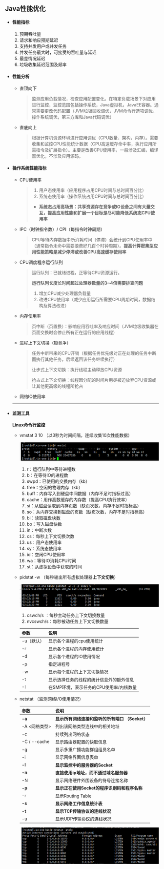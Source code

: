 ## Java性能优化

- #### 性能指标

  1. 预期吞吐量
  2. 请求和响应预期延迟
  3. 支持并发用户或并发任务
  4. 并发任务最大时，可接受的吞吐量与延迟
  5. 最差情况延迟
  6. 垃圾收集延迟范围及频率

- #### **性能分析**

  - 直顶向下

    > 监测应用负载情况，检查应用配置变化。在特定负载场景下对应用进行监控，监控范围包括操作系统，Java虚拟机，JavaEE容器。通常需要更改代码配置（JVM垃圾回收调优，JVM命令行选项调优，操作系统调优，第三方库和Java代码调优）
  
  - 直底向上
  
    > 根据计算机资源环境进行应用调优（CPU数量，架构，内存）。需要收集和监控CPU性能统计数据（CPU高速缓存命中率，执行应用所需指令及扩展指令）。主要是改善CPU使用率，一般涉及汇编，编译器优化。不涉及应用源码。
  
- #### **操作系统性能指标**

  - CPU使用率

    > 1. 用户态使用率（应用程序占用CPU时间与总时间百分比）
    > 2. 系统态使用率（操作系统占用CPU时间与总时间百分比）
    >
    > - **系统态占用高场景：共享资源存在竞争或IO设备之间有大量交互，提高应用性能和扩展一个目标是尽可能降低系统态CPU使用率**

  - IPC（时钟指令数）/ CPI（每指令时钟周期）

    > CPU等待内存数据中所消耗时间（停滞）会统计到CPU使用率中（通常指令未命中需要浪费好几百个时钟周期）。**提高计算密集型应用性能策略是减少停滞或改善CPU高速缓存使用率**

  - CPU调度程序运行队列
  
    > 运行队列：已就绪进程，正等待CPU资源运行。
    >
    > **运行队列长度长时间超过处理器数量的3~4倍需要排查问题**
    >
    > 1. 增加CPU减少处理器负载量
    > 2. 改进CPU使用率（减少应用运行所需要CPU周期时间，数据结构及算法改进）
  
  - 内存使用率
  
    > 页中断（页置换）：影响应用吞吐率及响应时间（JVM垃圾收集器在页面交换时会停止所有正在运行的应用线程）  
  
  - 进程上下文切换（锁竞争）
  
    > 任务中断带来的CPU开销（根据任务优先级对正在处理的任务中断而执行其他任务，后续返回该任务继续执行）
    >
    > 让步式上下文切换：执行线程主动释放CPU资源
    >
    > 抢占式上下文切换：线程因分配的时间片用尽被迫放弃CPU资源或让其他更高级的线程所抢占
    
  - 网络IO使用率
  
  ---
  
- #### **监测工具**

  **Linux命令行监控**

  - vmstat  3  10  （以3秒为时间间隔，连续收集10次性能数据）

    ![image-20230130105712098](img\image-20230130105712098.png) 

    1. r：运行队列中等待进程数
    2. b：在等待IO的进程数
    3. swpd：已使用的交换内存（kb）
    4. free：空闲的物理内存（kb）
    5. buff：内存写入到硬盘中间数据（内存不足时指标过高）
    6. cache：用作高数缓存的内存数（提高CPU执行效率）
    7. si：从磁盘读取到内存页数（缺页次数，内存不足时指标高）
    8. so：从内存交换到磁盘的页数（缺页次数，内存不足时指标高）
    9. bi：读取磁盘块数
    10. bo：写入磁盘快数
    11. in：中断次数
    12. cs：每秒上下文切换次数
    13. us：用户态使用率
    14. sy：系统态使用率
    15. id：空闲CPU使用率
    16. wa：等待IO消耗CPU时间
    17. st：从虚拟设备中获取的时间

  - pidstat  -w （每秒输出所有虚拟处理器**上下文切换**）  

    ![image-20230130150401070](img\image-20230130150401070.png) 
  
    1. cswch/s ：每秒主动任务上下文切换数量
    2. nvcswch/s：每秒被动任务上下文切换数量
  
    | 参数       | 说明                                     |
    | ---------- | ---------------------------------------- |
    | -u（默认） | 显示各个进程的cpu使用统计                |
    | -r         | 显示各个进程的内存使用统计               |
    | -d         | 显示各个进程的IO使用情况                 |
    | -p         | 指定进程号                               |
    | -w         | 显示每个进程的上下文切换情况             |
    | -t         | 显示选择任务的线程的统计信息外的额外信息 |
    | -I         | 在SMP环境，表示任务的CPU使用率/内核数量  | 
    
  
  - netstat （监测网络I/O使用情况）
  
    | 参数          | 说明                                            |
    | ------------- | ----------------------------------------------- |
    | **-a**        | **显示所有网络连接和监听的所有端口 （Socket）** |
    | -A <网络类型> | 列出该网络类型连线中的相关地址                  |
    | -c            | 持续列出网络状态                                |
    | -C  / --cache | 显示路由器配置的快取信息                        |
    | -g            | 显示多重广播功能群组组员名单                    |
    | -i            | 显示网络界面信息表单                            |
    | **-l**        | **显示监控中的服务器的Socket**                  |
    | **-n**        | **直接使用ip地址，而不通过域名服务器**          |
    | -N            | 显示网络硬件外围设备的符号连接名称              |
    | **-p**        | **显示正在使用Socket的程序识别码和程序名称**    |
    | -r            | 显示Routing Table                               |
    | **-s**        | **显示网络工作信息统计表**                      |
    | **-t**        | **显示TCP传输协议的连线状况**                   |
    | -u            | 显示UDP传输协议的连线状况                       |
  
    ![image-20230130153051181](img\image-20230130153051181.png)
  
    
  
    


​     

​    

​    

​    

​    


​    

​    

​    

